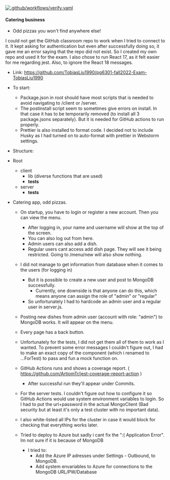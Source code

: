 [![.github/workflows/verify.yaml](https://github.com/TobiasLiu1990/pg6301-fall2022-Exam-TobiasLiu1990/actions/workflows/verify.yaml/badge.svg)](https://github.com/TobiasLiu1990/pg6301-fall2022-Exam-TobiasLiu1990/actions/workflows/verify.yaml)
#### Catering business
  - Odd pizzas you won't find anywhere else!


I could not get the GitHub classroom repo to work when I tried to connect to it. It kept asking for authentication but even after successfully doing so, it gave me an error
saying that the repo did not exist.
So I created my own repo and used it for the exam.
I also chose to run React 17, as it felt easier for me regarding jest. Also, to ignore the React 18 messages.


* Link: https://github.com/TobiasLiu1990/pg6301-fall2022-Exam-TobiasLiu1990


* To start:
  - Package.json in root should have most scripts that is needed to avoid navigating to /client or /server.
  - The postinstall script seem to sometimes give errors on install. In that case it has to be temporarily removed (to install all 3 package.jsons separately).
    But it is needed for GitHub actions to run properly.
  - Prettier is also installed to format code. I decided not to include Husky as I had turned on to auto-format with prettier in Webstorm settings.
  
  
* Structure:
* Root
  * client
    * lib (diverse functions that are used) 
    * __tests__
  * server
    * __tests__


* Catering app, odd pizzas.
  * On startup, you have to login or register a new account. Then you can view the menu.
    * After logging in, your name and username will show at the top of the screen.
    * You can also log out from here.
    * Admin users can also add a dish.
    * Regular users cant access add dish page. They will see it being restricted. Going to /menu/new will also show nothing.
    
  * I did not manage to get information from database when it comes to the users (for logging in)
    * But it is possible to create a new user and post to MongoDB successfully.
      * Currently, one downside is that anyone can do this, which means anyone can assign the role of "admin" or "regular"
    * So unfortunately I had to hardcode an admin user and a regular user in server.js.
    
  * Posting new dishes from admin user (account with role: "admin") to MongoDB works. It will appear on the menu.
  
  * Every page has a back button.

  * Unfortunately for the tests, I did not get them all of them to work as I wanted. To prevent some error messages I couldn't
    figure out, I had to make an exact copy of the component (which i renamed to ...ForTest) to pass and fun a mock function on.

  * GitHub Actions runs and shows a coverage report. ( https://github.com/ArtiomTr/jest-coverage-report-action )
    * After successful run they'll appear under Commits.
  * For the server tests. I couldn't figure out how to configure it so GitHub Actions would use system environment variables to login.
    So I had to put the url+password in the actual MongoClient (Bad security but at least it's only a test cluster with no important data).
  * I also white-listed all IPs for the cluster in case it would block for checking that everything works later.


  * Tried to deploy to Azure but sadly i cant fix the ":( Application Error". Im not sure if it is because of MongoDB
    * I tried to:
      * Add the Azure IP adresses under Settings - Outbound, to MongoDB.
      * Add system envariables to Azure for connections to the MongoDB URL/PW/Database